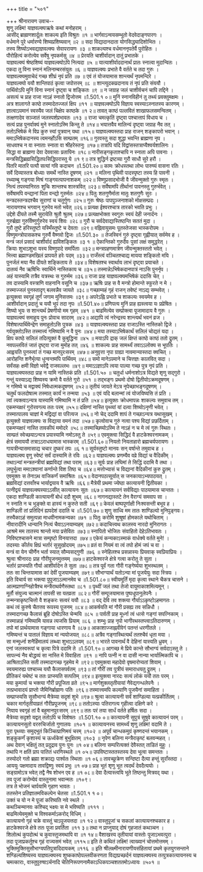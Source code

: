 +++
title = "५०१"

+++
श्रीनारायण उवाच--  
शृणु लक्ष्मि! याज्ञवल्क्यऋषेः कथां मनोहराम् ।  
आसीद् ब्राह्मणशार्दूलः शाकल्य इति विश्रुतः ॥१ ॥
भार्गवाऽन्वयसम्भूतो वेदवेदाङ्गपारगः ।  
वर्धमाने पुरे धर्मारण्ये शिष्यप्रशिष्यवान् ॥२ ॥
सदा विद्यादानदाता योगसिद्ध्यादिशोभितः ।  
तस्य शिष्योऽभवद्याज्ञवल्क्यः सेवापरायणः ॥३ ॥
शाकल्यश्च वर्धमाननृपतेर्वै पुरोहितः ।  
पौरोहित्यं करोत्येव सर्वेषु नृपकर्मसु ॥४ ॥
प्रेरयति चाशीर्वादान् दातुं प्रभातके ।  
याज्ञवल्क्यं श्रेष्ठशिष्यं याज्ञवल्क्योऽपि नित्यदा ॥५ ॥
यात्याशीर्वाददानार्थं प्रातः स्नात्वा मुदान्वितः ।  
एकदा तु विना स्नानं मलिनाम्बरसंयुतः ॥६ ॥
याज्ञवल्क्यः प्रभाते वै वर्तते च तदा गुरुः ।  
याज्ञवल्क्यमुवाचेदं गच्छ शीघ्रं नृपं प्रति ॥७ ॥
एवं तं योजयामास शान्त्यर्थं नृपमन्दिरे ।  
याज्ञवल्क्यो ययौ शान्तिपाठं कृत्वा जपोत्तरम् ॥८ ॥
शान्त्युदकप्रदानाय तं नृपं प्रति संययौ ।  
पार्थिवोऽपि मुनिं विना स्नानं दृष्ट्वा च शङ्कितः ॥९ ॥
न जग्राह जलं चाशीर्वचनं चापि तद्दिने ।  
असत्यं च प्राह राजा नाऽहं स्नातो द्विजोत्तम ॥1.501.१ ०॥
मुनिं स्नानविहीनं तु तथ्यं प्रवक्तुमक्षमः ।  
अत्र शालागते काष्ठे तस्मादेतज्जलं क्षिप ॥११ ॥
याज्ञवल्क्योऽपि विज्ञाय स्वस्याऽस्नातस्य कारणम् ।  
ज्ञात्वाऽपमानं स्वस्यैव जलं चिक्षेप काष्ठके ॥१ २॥
तावत् काष्ठं पल्लवितं शाखाफलसमन्वितम् ।  
तत्क्षणादेव सञ्जातं जलस्पर्शप्रभावतः ॥१३ ॥
राजा चमत्कृतिं दृष्ट्वा पश्चात्तापं विधाय च ।  
सत्यं प्राह पुनर्वाक्यं मुने स्नातोऽस्मि किन्तु ते ॥१४॥
भयात्तवैव मालिन्यं दृष्ट्वा जग्राह नैव तत् ।  
ततोऽभिषेकं मे विप्र कुरु स्यां पुत्रवान् यथा ॥१५॥
याज्ञवल्क्यस्तदा प्राह राजन् शङ्कापरो भवान् ।  
ममाऽभिषेकदानस्य त्वमनर्होऽसि साम्प्रतम् ॥१६॥
गुरवस्तु सदा शुद्धा भवन्ति ब्राह्मणा नृप ।  
साधवश्च न वा स्नाताः स्नाता वा श्रीहरेस्तनुः ॥१७॥
तत्रापि यदि विद्वांसस्तत्राप्यैश्वर्यशालिनः ।  
सिद्धा वा ब्राह्मणा देवा देववासाः प्रतापिनः ॥१८॥
नारीसङ्गकृताश्चापि न स्नाता अपि पावनाः ।  
मन्त्रसिद्धिब्रह्मसिद्धितपःसिद्धिपरास्तु ये ॥१ ९॥
तत्र शुद्धिर्न द्रष्टव्या गुरौ साधौ सुरे हरौ ।  
पितरि मातरि पत्यौ सत्यां गवि कदाचन ॥1.501.२०॥
कामः क्रोधस्तथा लोभः पारुष्यं वासना रतिः ।  
सर्वे दिव्यास्तत्र बोध्याः समर्थे नास्ति दूषणम् ॥२१ ॥
मलिना पृथिवी पादस्पृष्टा तस्य हि पावनी ।  
रथ्याम्बु गङ्गया मिश्रं गाङ्गवत्पापनाशकम् ॥२२॥
विष्णुप्रसादभोजी वै जीवन्मुक्तो गुरुः स्मृतः ।  
नित्यं तपस्यानिरतः शुचिः शान्तश्च शास्त्रवित् ॥२३॥
सर्वेषामपि तीर्थानां पावनस्तु गुरुर्भवेत् ।  
सर्वेषामपि वन्द्यानां पिता वन्द्यो गुरुर्मतः ॥२४॥
पितुः शतगुणैर्माता मातुः शतगुणैः सुरः ।  
मन्त्रदस्तन्त्रदश्चैव सुराणां च चतुर्गुणः ॥२५॥
गुरुः श्रेष्ठः पापपुञ्जनाशको मोक्षसम्प्रदः ।  
नारायणश्च भगवान् गुरुरेव मतो भवेत् ॥२६॥
प्रत्यक्ष ईश्वरश्चात्र तारको भवति प्रभुः ।  
उद्देशे दीयते तस्मै सुरायेति श्रुतौ श्रुतम् ॥२७॥
प्रत्यक्षभोक्ता स्वगुरुः स्वयं देही जनार्दनः ।  
गुरुर्ब्रह्मा गुरुर्विष्णुर्गुरुरेव स्वयं शिवः ॥२८॥
गुरौ च सर्वदेवाद्यास्तिष्ठन्ति सततं मुदा ।  
गुरौ तुष्टे हरिस्तुष्टो यस्मिँस्तुष्टे च देवताः ॥२९॥
वह्निवायुसमः पूतस्तेजसा भास्करोपमः ।  
विष्णुमन्त्रोपासकश्च गुरुर्वै वैष्णवो द्विजः ॥1.501.३० ॥
तेजस्विनं गुरुं दृष्ट्वा गृह्णीयात् सर्वमेव ह ।  
मन्त्रं जलं प्रसादं चाशीर्वादं ह्यविशङ्कितः ॥३ १ ॥
ऐकान्तिको गुरुर्देवः पुसां लक्षं समुद्धरेत् ।  
क्रियाः शुभाऽशुभा यस्य विष्णुपादे समर्पिताः ॥३२॥
मन्त्रग्रहणमात्रेण जीवन्मुक्तस्ततो भवेत् ।  
भित्त्वा ब्रह्माण्डमखिलं प्रापयते हरेः पदम् ॥३३॥
राजँस्त्वं वञ्चितश्चाद्य मायया शङ्कितो मयि ।  
पुनर्जलं मया नैव दीयते शङ्किताय ते ॥३४॥
विशेषतश्च स्वार्थाय लाभं दृष्ट्वा प्रयाचते ।  
दातव्यं नैव ऋषिभिः स्वार्थिने नास्तिकाय च ॥३५॥
तस्मान्नेऽभिषेकदानपात्रं नाऽसि पुनर्नृप ।  
अहं यास्यामि तत्रैव यत्रस्थः स गुरुर्मम ॥३६॥
राजा प्राह याज्ञवल्क्यमभिषेकं ददासि चेत् ।  
तव दास्यामि वस्त्राणि वाहनानि वसूनि च ॥३७॥
ऋषिः प्राह स वै मन्त्रो होमान्ते स्फुरते न मे ।  
तस्माज्जलं पुनस्तादृग् बलवन्नैव जायते ॥३८॥
गच्छाम्यहं गृहं राजन् तवेष्टं नाऽद्य सम्भवेत् ।  
इत्युक्त्वा स्वगृहं तूर्णं जगाम मुनिसत्तमः ॥३९॥
अपरेऽह्नि प्रभाते च शाकल्यः स्वयमेव ह ।  
आशीर्वादान् प्रदातुं च ययौ भूपं तदा नृपः ॥1.501.४०॥
प्रणिपत्य मुनिं प्राह ह्यस्त्वया यः प्रप्रेषितः ।  
शिष्यो भूयः स शान्त्यर्थं प्रेषणीयो मम गृहम् ॥४१ ॥
बाढमित्येव सम्प्रोक्त्वा पूजामादाय वै गुरुः ।  
याज्ञवल्क्यं समाहूय पुनः प्रोवाच सादरम् ॥४२॥
अद्यापि त्वं नरेन्द्रस्य शान्त्यर्थं भवनं व्रज ।  
विशेषात्पार्थिवेन्द्रेण समाहूतोऽसि पुत्रक ॥४३ ॥
याज्ञवल्क्यस्तदा प्राह राजाऽस्ति नास्तिको द्विजे ।  
गर्वयुक्तोऽस्ति तस्मात्त्वं गमिष्यामि न वै पुनः ॥४४॥
मया तस्याऽभिषेकार्थं सलिलं चोद्यतं यदा ।  
क्षिप काष्ठे सलिलं तदित्युक्तं वै कुबुद्धिना ॥४५ ॥
मयाऽपि द्राक् जलं क्षिप्तं काष्ठे काष्ठं ततो द्रुतम् ।  
नवपल्लवितं जातं दृष्ट्वा राजा मुमोह तत् ॥४६ ॥
शाकल्यः प्राह सामर्थ्यं तवाऽऽलोक्य स भूपतिः ।  
आह्वयति पुनस्त्वां तं गच्छ मानपुरःसरम् ॥४७॥
अनुवृत्ता नृपा ग्राह्या नावमान्यास्तदा क्वचित् ।  
आरोहन्ति शनैर्भृत्या धुन्वन्तमपि पार्थिवम् ॥४८॥
समो मानेऽपमाने च चित्तज्ञः कालवित् सदा ।  
सर्वंसहः क्षमी विज्ञो भवेद्वै राजवल्लभः ॥४९॥
ममाऽऽज्ञाऽपि त्वया पाल्या गच्छ पुत्र नृपं प्रति ।  
याज्ञवल्क्यस्तदा प्राह न यामि नास्तिकं प्रति ॥1.501.५० ॥
चतुर्धा धर्मनाशोऽत्र विद्यते शृणु सद्गुरो ।  
गन्तुं यस्याऽद्य शिष्यस्य क्रमो वै वर्तते गुरो ॥५१ ॥
तद्भङ्गः प्रथमो दोषो द्वितीयोऽक्रमदूषणम् ।  
न गमिष्ये च मद्वाक्यं निषेधात्मकदूषणम् ॥५२॥
तृतीयं जायते मेऽत्र नृपेच्छाभङ्गदूषणम् ।  
चतुर्थं फलदोषात्म तस्मात् कार्यं न तन्मया ॥५३ ॥
एवं यदि बलान्मां त्वं योजयिष्यसि तं प्रति ।  
त्वां त्यक्त्वाऽन्यत्र यास्यामि गमिष्यामि न तं प्रति ॥५४॥
इत्युक्तः क्रोधमापन्नः शाकल्यः समुवाच तम् ।  
एकमप्यक्षरं गुरोरवगत्य ततः परम् ॥५५॥
दक्षिणां नास्ति पृथ्व्यां यां दत्वा शिष्योऽनृणी भवेत् ।  
तस्मात्पालय चाज्ञां मे मद्विद्यां वा परित्यज ॥५६॥
नो चेद् ददामि शापं ते गच्छाऽन्यत्र यथासुखम् ।  
इत्युक्तो याज्ञवल्क्यः स विद्याया वमनं तदा ॥५७॥
कृत्वोवाच गुरुं नत्वा पश्य विद्यां प्रछर्दिताम् ।  
एकमप्यक्षरं नास्ति तावकीयं ममोदरे ॥५८॥
तस्माच्छिष्योऽस्मि ते नाऽहं न च मे त्वं गुरुः स्थितः ।  
साम्प्रतं स्वेच्छयाऽन्यत्र प्रयास्यामि नमोऽस्तु ते ॥५९॥
एवमुक्त्वा सिद्धिदं वै हाटकेश्वरनामकम् ।  
क्षेत्रं समाययौ तत्राऽऽराधयामास भास्करम् ॥1.501.६०॥
नियतो नियताहारो ब्रह्मचर्यपरायणः ।  
गायत्रीन्यासमासाद्य चचार दुष्करं तपः ॥६ १॥
सूर्यस्तुष्टो मानवः सन् वर्षान्ते तमुवाच ह ।  
याज्ञवल्क्य वृणु स्वेष्टं सर्वं दास्यामि ते रविः ॥६२॥
याज्ञवल्क्यः प्रणम्यैव वव्रे विद्यां च वैदिकीम् ।  
तथाऽन्यां मन्त्रतन्त्रीयां ब्रह्मविद्यां तथा पराम् ॥६३॥
सूर्यः प्राह लघिमां ते सिद्धिं ददामि वै तथा ।  
लघुर्भूत्वा ममाऽश्वानां कर्णान्ते विश तिष्ठ च ॥६४॥
मत्तोभ्यासं च विद्यानां वैदिकीनां कुरु द्रुतम् ।  
एवमुक्तः स तेनाऽथ वाजिकर्णं समाश्रितः ॥६५॥
वेदानपठत्सूर्यात् स जनकायाऽभ्यपाठयत् ।  
ब्रह्मविद्यां दत्तवाँश्च भार्याद्वयाय वै ऋषिः ॥६६॥
मैत्रेयी प्रथमा ज्येष्ठा कात्यायनी द्वितीयका ।  
पत्नीद्वयं याज्ञवल्क्यस्याऽऽसीत् कात्यायनः सुतः ॥६७॥
कात्यायनं सर्वविद्याः पाठयामास चान्ततः ।  
एकदा शाण्डिली कात्यायनीं बोधं ददौ शुभम् ॥६८॥
नागनद्यास्तटे तेन वैराग्यं समवाप सा ।  
न स्नाति न च भुङ्क्ते वा हास्यं न कुरुते सती ॥६९॥
केवलं बाष्पपूर्णाक्षी निःश्वसन्ती बभूव ह ।  
शाण्डिली तां प्रतिदिनं ह्यपदेशं ददाति च ॥1.501.७०॥
शृणु साध्वि मम तातः शाण्डिल्यो मुनिपुङ्गवः।  
तस्यैकाऽहं समुत्पन्ना माधवीनामकन्यका ॥७१ ॥
पितुः करोमि शुश्रूषां होमकाले यथोचिताम् ।  
नीवारादीनि धान्यानि नित्यं चैवाऽऽनयाम्यहम् ॥७२॥
कदाचित्त्वथ कालस्य नारदो मुनिरागतः ।  
आश्रमे मम तातस्य श्रान्तो मया प्रसेवितः ॥७३॥
स्नापितो भोजितः संवाहितो देहेऽतिभावतः ।  
निविष्टश्चासने मात्रा सम्पृष्टो विनयात्तदा ॥७४॥
एकेयं कन्यकाऽस्माकं वार्धक्ये वर्तते मुने! ।  
तदस्याः कीर्तय क्षिप्रं भर्तारं सुसुखोदयम् ॥७५॥
व्रतं वा नियमं वा त्वं तपो होमं जपं च वा ।  
मन्त्रं वा येन चीर्णेन भर्ता स्यात् सौम्यसद्गुणी ॥७६ ॥
स्नेहिलश्च प्रसन्नास्यः प्रियवाक् स्वप्रियाप्रियः ।  
श्रुत्वा श्रीनारदः प्राह गौरीपूजनमुत्तमम् ॥७७॥
हाटकेश्वरजे क्षेत्रे गत्वा करोतु ते सुता ।  
भर्तारं प्राप्स्यति गौर्या आशीर्वादेन ते सुता ॥७८॥
तत्र पूर्वं गता गौरी गङ्गेर्ष्यया शुभस्थलम् ।  
ततः सा चिन्तयामास कां देवीं पूजयाम्यहम् ॥७९॥
सौभाग्यार्थं यतोऽन्या मां पूजयेयुः सदा स्त्रियः ।  
इति विचार्य सा भक्त्या पुपूजाऽऽत्मानमेव च ॥1.501.८०॥
स्वीयमूर्तिं मृदा कृत्वा स्थाने चैकत्र चासने ।  
आत्मप्राणाग्निहोत्रैश्च मन्त्रैराथर्वणैस्तथा ॥८१ ॥
पृथ्वीं जलं तथा तेजो वायुमाकाशमित्यमून् ।  
मूर्तौ संयुज्य चात्मानं तापसी सा यतव्रता ॥८२॥
गौरीं सम्पूजयामास पुष्पधूपानुलेपनैः ।  
तन्मन्त्राकृष्टचित्तो वै शङ्करः सत्वरं ययौ ॥८३ ॥
वद् देवि तव शक्त्या गौर्याऽऽकृष्टोऽहमागतः ।  
कथं त्वं कुरुषे चैतत्तव रूपस्य पूजनम् ॥८४॥
आकर्षयति मां गौरी प्रसह्य तव सन्निधौ ।  
तस्मादागच्छ कैलासं ब्रूहि दोषोऽस्ति चेन्मयि ॥८५ ॥
पार्वती प्राह मूर्ध्ना त्वं धत्से गङ्गां सपत्निकाम् ।  
तस्मान्नाहं गमिष्यामि यावन्न त्यजसि प्रियाम् ॥८६ ॥
शम्भुः प्राह नृपो भागीरथस्तप्त्वाऽतिदारुणम् ।  
तपो मां प्रार्थयामास गङ्गाया धारणाय वै ॥८७॥
आकाशाज्जाह्नवीवेगं पतन्तं धरणीतले ।  
गमिष्यन्तं च पातालं विज्ञाय मां न्ययोजयत् ॥८८॥
अत्रैव गङ्गास्थित्यर्थं ततश्चैवं धृता मया ।  
सा मन्मूर्ध्ना शनैर्हिमालयं लब्ध्वा शुभाऽऽलयम् ॥८९॥
भारते पावनार्थं वै देहिनां यास्यति ध्रुवम् ।  
एनां जलस्वरूपां च कृत्वा पित्रे ददामि ते ॥1.501.९०॥
आगच्छ मे प्रिये कान्ते सौभाग्यं सर्वदाऽस्तु ते ।  
सापत्न्यं नैव बोद्धव्यं सा नास्ति मे विवाहिता ॥९१ ॥
नापि पत्नी न वा दासी नान्या भार्यात्मिकापि च ।  
आश्रिताऽस्ति सती तस्मादागच्छ गृहमेव मे ॥९२॥
एवमुक्त्वा महादेवो वृषमारोप्यतां शिवाम् ।  
स्वयमारुह्य पश्चाच्च ययौ कैलासपर्वतम् ॥९३॥
तां गौरीं तव पुत्रीयं समाराधयतु द्रुतम् ।  
प्रीतिकरं यथेष्टं च ततः प्राप्स्यति सत्पतिम् ॥९४॥
इत्युक्त्वा नारदः सत्यं लोकं ययौ ततः परम् ।  
मया कुमार्या च भक्त्या गौरी प्रपूजिता व्रते ॥९५॥
मार्गशुक्लतृतीयायां नैवेद्यगन्धलेपनैः ।  
तत्प्रभावादयं प्राप्तो जैमिनिर्ब्राह्मणः पतिः ॥९६॥
तस्मात्त्वमपि कल्याणि पूजयैनां समाहिता ।  
सम्प्राप्स्यसि सुसौभाग्यं मैत्रेय्या सदृशं शुभे ॥९७॥
श्रुत्वा कात्यायनी सर्वं शाण्डिल्या यत्प्रकीर्तितम् ।  
चकार मार्गतृतीयाव्रतं गौरीप्रपूजनम् ॥९८॥
ततोऽस्याः पतिरागत्य गृहीत्वा दक्षिणे करे ।  
नियाय स्वगृहं तां वै बहुमानपुरःसरम् ॥९९॥
ततः परं तया सार्धं वर्तते हर्षितः सदा ।  
मैत्रेय्या सदृशो यद्वत् ततोऽपि च विशेषतः ॥1.501.१० ०॥
कात्यायनी सुपुत्रं सुषुवे कात्यायनं परम् ।  
कात्यायनसुतो वररुचिर्जातो गुणालयः ॥१०१ ॥
कात्यायनस्य सामर्थ्यं शृणु लक्ष्मि! वदामि ते ।  
पुरा पृथ्व्याः समुद्भूतं किञ्चित्प्राणिमयं चरम् ॥१०२ ॥
अपूर्वं चान्धकमुग्रं कृष्णदन्तं भयानकम् ।  
शङ्कुकर्णं कृशास्यं च ऊर्ध्वकेशं बुभुक्षितम् ॥१०३ ॥
नृपेण बलिना मन्त्रैराकृष्टं बलवन्महत् ।  
अथ देवान् भक्षितुं तत् प्रदुद्राव पुनः पुनः ॥१ ०४॥
बलिना सम्परित्यक्तं देवैस्तत् ताडितं मुहुः ।  
तथापि न क्षतिं प्राप पातितं धरणिस्थले ॥१ ०५॥
उपविष्टास्ततस्तस्य देवा भूत्वा समन्ततः ।  
तस्योदरे गतो ब्रह्मा शक्राद्यः पार्श्वतः स्थिताः ॥१ ०६॥
तावच्छुक्रेण सन्दिष्टा दैत्या हन्तुं सुराँस्तदा ।  
आययुः पक्षमादाय तावद्विष्णुः स्वयं प्रभुः ॥१ ०७॥
प्राह भूतं शृणु भूत त्वदर्थं देवदैत्ययोः ।  
सङ्ग्रामोऽत्र भवेत् तद्वै नैष शोभन एव ह ॥१ ०८॥
देवा दैत्यास्त्वयि भूते तिष्ठन्तु मित्रवद् यथा ।  
तव पूजां करोम्येवं वास्तुनामा भवान्मतः ॥१०९।  
तत्र ते भोजनं चार्पयामि गृहाण भावतः ।  
ततस्तेन प्रतिज्ञातमविकल्पेन चेतसा ॥1.501.१ १ ०।  
उक्तं च यो न मे पूजां करिष्यति नवे स्थले ।  
कथञ्चिन्मानवः कश्चिद् भक्ष्यः स मे भविष्यति ॥१११ ।  
बाढमित्येवमुक्ते च विश्वकर्माऽकरोद् विधिम् ।  
कात्यायनो गृहं चक्रे वास्तुं चाऽपूजयत्तदा ॥१ १२॥
वास्तुपूजां च सकलां कात्यायनश्चकार ह ।  
हाटकेश्वरजे क्षेत्रे ततः पूजा प्रवर्तिता ॥११ ३॥
तथा न प्राप्नुयाद् दोषं गृहजातं कथञ्चन ।  
शिलोत्थं कुपदोत्थं च कुवास्तुजमथापि वा ॥१ १४॥
वैशाखस्य तृतीयायां वास्तोः पूजाऽभवत्पुरा ।  
तदा पूजाप्रकर्तुश्च गृहं राज्यसमं भवेत् ॥११५॥
इति ते कथितं लक्ष्मि! त्वाख्यानं चोत्तमोत्तमम् ।  
भुक्तिमुक्तिसुसौभाग्यपतिपुत्रादिदायकम् ॥११६ ॥
इति श्रीलक्ष्मीनारायणीयसंहितायां प्रथमे कृतयुगसन्ताने शण्डिल्यशिष्यस्य याज्ञवल्क्यस्य शुष्ककाष्ठेपल्लवीकरणता विद्याप्रच्छर्दनं याज्ञवल्क्यस्य तत्पुत्रकात्यायनस्य च चमत्काराः, वास्तुपुरुषाऽर्चनादि चेतिनिरूपणनामैकाऽधिकपञ्चशततमोऽध्यायः ॥५०१ ॥
    
